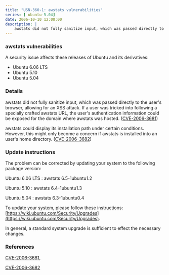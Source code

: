 ```yaml
---
title: "USN-360-1: awstats vulnerabilities"
series: [ ubuntu-5.04]
date: 2006-10-10 12:00:00
description: |
    awstats did not fully sanitize input, which was passed directly to the user&#39;s browser, allowing for an XSS attack.  If a user was tricked into following a specially crafted awstats URL, the user&#39;s authentication information could be exposed for the domain where awstats was hosted.  ([CVE-2006-3681](http://people.ubuntu.com/~ubuntu-security/cve/CVE-2006-3681))
--- 
```

 
 


### awstats vulnerabilities

A security issue affects these releases of Ubuntu and its derivatives:

* Ubuntu 6.06 LTS
* Ubuntu 5.10
* Ubuntu 5.04

### Details

awstats did not fully sanitize input, which was passed directly to the user&#39;s browser, allowing for an XSS attack. If a user was tricked into following a specially crafted awstats URL, the user&#39;s authentication information could be exposed for the domain where awstats was hosted. ([CVE-2006-3681](http://people.ubuntu.com/~ubuntu-security/cve/CVE-2006-3681))

awstats could display its installation path under certain conditions. However, this might only become a concern if awstats is installed into an user&#39;s home directory. ([CVE-2006-3682](http://people.ubuntu.com/~ubuntu-security/cve/CVE-2006-3682))

### Update instructions

The problem can be corrected by updating your system to the following package version:

Ubuntu 6.06 LTS
 : awstats <span>6.5-1ubuntu1.2</span>

Ubuntu 5.10
 : awstats <span>6.4-1ubuntu1.3</span>

Ubuntu 5.04
 : awstats <span>6.3-1ubuntu0.4</span>

To update your system, please follow these instructions: [https://wiki.ubuntu.com/Security/Upgrades](https://wiki.ubuntu.com/Security/Upgrades).

In general, a standard system upgrade is sufficient to effect the necessary changes.

### References

 
 [CVE-2006-3681](http://people.ubuntu.com/~ubuntu-security/cve/CVE-2006-3681), 

 [CVE-2006-3682](http://people.ubuntu.com/~ubuntu-security/cve/CVE-2006-3682)
 

